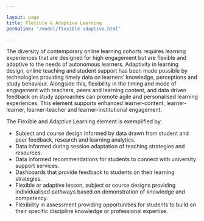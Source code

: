 ```yaml
---

layout: page
title: Flexible & Adaptive Learning
permalink: "/model/flexible-adaptive.html"

---
```


The diversity of contemporary online learning cohorts requires learning experiences that are designed for high engagement but are flexible and adaptive to the needs of autonomous learners. Adaptivity in learning design, online teaching and student support has been made possible by technologies providing timely data on learners’ knowledge, perceptions and study behaviour. Alongside this, flexibility in the timing and mode of engagement with teachers, peers and learning content, and data driven feedback on study approaches can promote agile and personalised learning experiences. This element supports enhanced learner-content, learner-learner, learner-teacher and learner-institutional engagement.

The Flexible and Adaptive Learning element is exemplified by: 

- Subject and course design informed by data drawn from student and peer feedback, research and learning analytics.
- Data informed during session adaptation of teaching strategies and resources.
- Data informed recommendations for students to connect with university support services.
- Dashboards that provide feedback to students on their learning strategies.
- Flexible or adaptive lesson, subject or course designs providing individualised pathways based on demonstration of knowledge and competency.
- Flexibility in assessment providing opportunities for students to build on their specific discipline knowledge or professional expertise.
